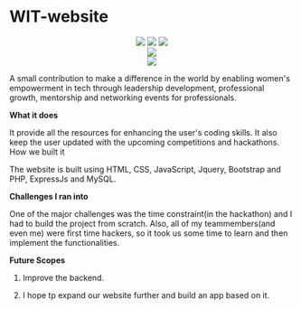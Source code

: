 # WIT-website

<div align="center">
  <img src="http://ForTheBadge.com/images/badges/uses-html.svg">
  <img src="http://ForTheBadge.com/images/badges/uses-css.svg">
  <img src="http://ForTheBadge.com/images/badges/uses-js.svg">
</div>


<div align="center">
  <img src="https://img.shields.io/badge/WEBSITE-ONLINE-blue.svg">
</div>

<div align="center">
  <a href="https://distracted-perlman-812ffe.netlify.app" target="_blank"><img src="https://img.shields.io/badge/DEPLOY WITH-NETLIFY-blue.svg"></a>
</div>

A small contribution to make a difference in the world by enabling women's empowerment in tech through leadership development, professional growth, mentorship and networking events for professionals.

**What it does**

It provide all the resources for enhancing the user's coding skills. It also keep the user updated with the upcoming competitions and hackathons.
How we built it

The website is built using HTML, CSS, JavaScript, Jquery, Bootstrap and PHP, ExpressJs and MySQL.

**Challenges I ran into**

One of the major challenges was the time constraint(in the hackathon) and I had to build the project from scratch. Also, all of my teammembers(and even me) were first time hackers, so it took us some time to learn and then implement the functionalities.

**Future Scopes**

1. Improve the backend.

2. I hope tp expand our website further and build an app based on it.

